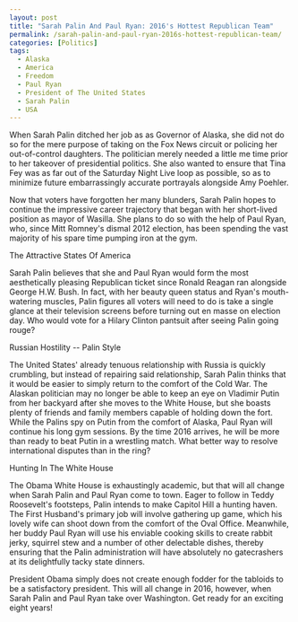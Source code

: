 ```yaml
---
layout: post
title: "Sarah Palin And Paul Ryan: 2016's Hottest Republican Team"
permalink: /sarah-palin-and-paul-ryan-2016s-hottest-republican-team/
categories: [Politics]
tags:
  - Alaska
  - America
  - Freedom
  - Paul Ryan
  - President of The United States
  - Sarah Palin
  - USA
---
```

When Sarah Palin ditched her job as as Governor of Alaska, she did not do so for the mere purpose of taking on the Fox News circuit or policing her out-of-control daughters. The politician merely needed a little me time prior to her takeover of presidential politics. She also wanted to ensure that Tina Fey was as far out of the Saturday Night Live loop as possible, so as to minimize future embarrassingly accurate portrayals alongside Amy Poehler.

Now that voters have forgotten her many blunders, Sarah Palin hopes to continue the impressive career trajectory that began with her short-lived position as mayor of Wasilla. She plans to do so with the help of Paul Ryan, who, since Mitt Romney's dismal 2012 election, has been spending the vast majority of his spare time pumping iron at the gym.

The Attractive States Of America

Sarah Palin believes that she and Paul Ryan would form the most aesthetically pleasing Republican ticket since Ronald Reagan ran alongside George H.W. Bush. In fact, with her beauty queen status and Ryan's mouth-watering muscles, Palin figures all voters will need to do is take a single glance at their television screens before turning out en masse on election day. Who would vote for a Hilary Clinton pantsuit after seeing Palin going rouge?

Russian Hostility -- Palin Style

The United States' already tenuous relationship with Russia is quickly crumbling, but instead of repairing said relationship, Sarah Palin thinks that it would be easier to simply return to the comfort of the Cold War. The Alaskan politician may no longer be able to keep an eye on Vladimir Putin from her backyard after she moves to the White House, but she boasts plenty of friends and family members capable of holding down the fort. While the Palins spy on Putin from the comfort of Alaska, Paul Ryan will continue his long gym sessions. By the time 2016 arrives, he will be more than ready to beat Putin in a wrestling match. What better way to resolve international disputes than in the ring?

Hunting In The White House

The Obama White House is exhaustingly academic, but that will all change when Sarah Palin and Paul Ryan come to town. Eager to follow in Teddy Roosevelt's footsteps, Palin intends to make Capitol Hill a hunting haven. The First Husband's primary job will involve gathering up game, which his lovely wife can shoot down from the comfort of the Oval Office. Meanwhile, her buddy Paul Ryan will use his enviable cooking skills to create rabbit jerky, squirrel stew and a number of other delectable dishes, thereby ensuring that the Palin administration will have absolutely no gatecrashers at its delightfully tacky state dinners.

President Obama simply does not create enough fodder for the tabloids to be a satisfactory president. This will all change in 2016, however, when Sarah Palin and Paul Ryan take over Washington. Get ready for an exciting eight years!
